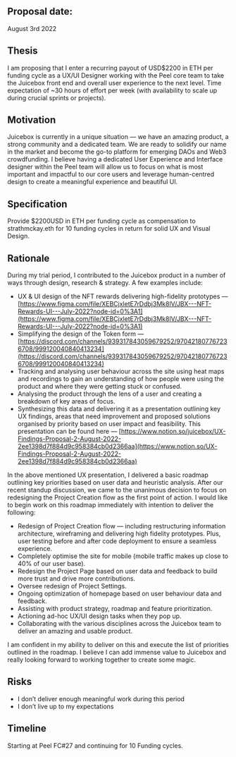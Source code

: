 ## Proposal date:

August 3rd 2022

## Thesis

I am proposing that I enter a recurring payout of USD$2200 in ETH per funding cycle as a UX/UI Designer working with the Peel core team to take the Juicebox front end and overall user experience to the next level. Time expectation of ~30 hours of effort per week (with availability to scale up during crucial sprints or projects).

## Motivation

Juicebox is currently in a unique situation — we have an amazing product, a strong community and a dedicated team. We are ready to solidify our name in the market and become the go-to platform for emerging DAOs and Web3 crowdfunding. I believe having a dedicated User Experience and Interface designer within the Peel team will allow us to focus on what is most important and impactful to our core users and leverage human-centred design to create a meaningful experience and beautiful UI.

## Specification

Provide $2200USD in ETH per funding cycle as compensation to strathmckay.eth for 10 funding cycles in return for solid UX and Visual Design.

## Rationale

During my trial period, I contributed to the Juicebox product in a number of ways through design, research & strategy. A few examples include:

- UX & UI design of the NFT rewards delivering high-fidelity prototypes — 
[https://www.figma.com/file/XEBCjxletE7rDdbj3Mk8lV/JBX---NFT-Rewards-UI---July-2022?node-id=0%3A1](https://www.figma.com/file/XEBCjxletE7rDdbj3Mk8lV/JBX---NFT-Rewards-UI---July-2022?node-id=0%3A1)
- Simplifying the design of the Token form —
[https://discord.com/channels/939317843059679252/970421807767236708/999120040840413234](https://discord.com/channels/939317843059679252/970421807767236708/999120040840413234)
- Tracking and analysing user behaviour across the site using heat maps and recordings to gain an understanding of how people were using the product and where they were getting stuck or confused.
- Analysing the product through the lens of a user and creating a breakdown of key areas of focus.
- Synthesizing this data and delivering it as a presentation outlining key UX findings, areas that need improvement and proposed solutions organised by priority based on user impact and feasibility. 
This presentation can be found here — [https://www.notion.so/juicebox/UX-Findings-Proposal-2-August-2022-2ee1398d7f884d9c958384cb0d2366aa](https://www.notion.so/UX-Findings-Proposal-2-August-2022-2ee1398d7f884d9c958384cb0d2366aa)

In the above mentioned UX presentation, I delivered a basic roadmap outlining key priorities based on user data and heuristic analysis. After our recent standup discussion, we came to the unanimous decision to focus on redesigning the Project Creation flow as the first point of action. I would like to begin work on this roadmap immediately with intention to deliver the following:

- Redesign of Project Creation flow — including restructuring information architecture, wireframing and delivering high fidelity prototypes. Plus, user testing before and after code deployment to ensure a seamless experience.
- Completely optimise the site for mobile (mobile traffic makes up close to 40% of our user base).
- Redesign the Project Page based on user data and feedback to build more trust and drive more contributions.
- Oversee redesign of Project Settings.
- Ongoing optimization of homepage based on user behaviour data and feedback.
- Assisting with product strategy, roadmap and feature prioritization.
- Actioning ad-hoc UX/UI design tasks when they pop up.
- Collaborating with the various disciplines across the Juicebox team to deliver an amazing and usable product.

I am confident in my ability to deliver on this and execute the list of priorities outlined in the roadmap. I believe I can add immense value to Juicebox and really looking forward to working together to create some magic.

## Risks

- I don’t deliver enough meaningful work during this period
- I don’t live up to my expectations

## Timeline

Starting at Peel FC#27 and continuing for 10 Funding cycles.
